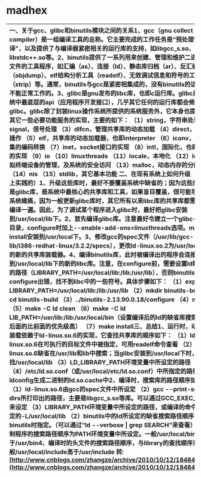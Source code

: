 # madhex

| **一、关于gcc、glibc和binutils模块之间的关系**1、gcc（gnu collect compiler）是一组编译工具的总称。它主要完成的工作任务是“预处理”和“编译”，以及提供了与编译器紧密相关的运行库的支持，如libgcc\_s.so、libstdc++.so等。2、binutils提供了一系列用来创建、管理和维护二进制目标文件的工具程序，如汇编（as）、连接（ld）、静态库归档（ar）、反汇编（objdump）、elf结构分析工具（readelf）、无效调试信息和符号的工具（strip）等。通常，binutils与gcc是紧密相集成的，没有binutils的话，gcc是不能正常工作的。3、glibc是gnu发布的libc库，也即c运行库。glibc是linux系统中最底层的api（应用程序开发接口），几乎其它任何的运行库都会倚赖于glibc。glibc除了封装linux操作系统所提供的系统服务外，它本身也提供了许多其它一些必要功能服务的实现，主要的如下： （1）string，字符串处理 （2）signal，信号处理 （3）dlfcn，管理共享库的动态加载 （4）direct，文件目录操作 （5）elf，共享库的动态加载器，也即interpreter （6）iconv，不同字符集的编码转换 （7）inet，socket接口的实现 （8）intl，国际化，也即gettext的实现 （9）io （10）linuxthreads （11）locale，本地化 （12）login，虚拟终端设备的管理，及系统的安全访问 （13）malloc，动态内存的分配与管理 （14）nis （15）stdlib，其它基本功能 **二、在现有系统上如何升级（redhat9上实践的）**1、升级这些库时，最好不要覆盖系统中缺省的；因为这些库，尤其是glibc库，是系统中最核心的共享库和工具，如果盲目覆盖，很可能导致整个系统瘫痪，因为一般更新glibc库时，其它所有以来libc库的共享库都需要重新被编译一遍。因此，为了调试某个程序进入glibc时，最好把glibc安装到/usr/local/lib下。2、首先编译glibc库。注意最好令建立一个glibc-build的目录，configure时加上--enable-add-ons=linuxthreads选项。make install安装到/usr/local下。3、修改gcc的spec文件（/usr/lib/gcc-lib/i386-redhat-linux/3.2.2/specs），更改ld-linux.so.2为/usr/local/lib下的新的共享库装载器。4、编译binutils库，此时被编译出的程序会连接到/usr/local/lib下的新的libc库。注意，在configure前，需要设置ld缺省连接的路径（LIBRARY\_PATH=/usr/local/lib:/lib:/usr/lib），否则binutils会configure出错，找不到libc中的一些符号。具体步骤如下： （1）export LIBRARY\_PATH=/usr/local/lib:/lib:/usr/lib （2）mkdir binutils-build && cd binutils-build （3）../binutils-2.13.90.0.18/configure （4）make （5）make -C ld clean （6）make -C ld LIB\_PATH=/usr/lib:/lib:/usr/local/bin（设置编译后的ld的缺省库搜索路径，后面的比前面的优先级高） （7）make install**三、总结**1、运行时，动态库的装载依赖于ld-linux.so.6的实现，它查找共享库的顺序如下： （1）ld-linux.so.6在可执行的目标文件中被指定，可用readelf命令查看 （2）ld-linux.so.6缺省在/usr/lib和lib中搜索；当glibc安装到/usr/local下时，它查找/usr/local/lib （3）LD\_LIBRARY\_PATH环境变量中所设定的路径 （4）/etc/ld.so.conf（或/usr/local/etc/ld.so.conf）中所指定的路径，由ldconfig生成二进制的ld.so.cache中2、编译时，搜索库的路径顺序如下： （1）ld-linux.so.6由gcc的spec文件中所设定 （2）gcc --print-search-dirs所打印出的路径，主要是libgcc\_s.so等库。可以通过GCC\_EXEC\_PREFIX来设定 （3）LIBRARY\_PATH环境变量中所设定的路径，或编译的命令行中指定的-L/usr/local/lib （2）binutils中的ld所设定的缺省搜索路径顺序，编译binutils时指定。（可以通过“ld --verbose \| grep SEARCH”来查看）3、二进制程序的搜索路径顺序为PATH环境变量中所设定。一般/usr/local/bin高于/usr/bin4、编译时的头文件的搜索路径顺序，与library的查找顺序类似。一般/usr/local/include高于/usr/include  转:[http://www.cnblogs.com/zhangze/archive/2010/10/12/1848471.html](http://www.cnblogs.com/zhangze/archive/2010/10/12/1848471.html)  |
| :--- |


|  |
| :--- |


  


